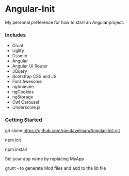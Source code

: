 # Angular-Init
My personal preference for how to start an Angular project.

### Includes
- Grunt
- Uglify
- Cssmin
- Angular 
- Angular UI Router
- JQuery
- Bootstrap CSS and JS
- Font Awesome
- ngAnimate
- ngCookies
- ngStorage
- Owl Carousel
- Underscore.js

### Getting Started

git clone https://github.com/ronidavelman/Angular-Init.git

npm init

npm install

Set your app name by replacing MyApp

grunt - to generate Mod files and add to the lib file
